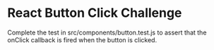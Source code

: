 # React Button Click Challenge

Complete the test in src/components/button.test.js to assert that the onClick callback is fired when the button is clicked.